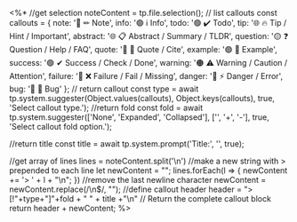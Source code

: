 <%*
//get selection
noteContent = tp.file.selection();
// list callouts
const callouts = {
   note:     '🔵 ✏ Note',
   info:     '🟢 ℹ Info',
   todo:     '🟢 ✔️ Todo',
   tip:      '🌐 🔥 Tip / Hint / Important',
   abstract: '🌐 📋 Abstract / Summary / TLDR',
   question: '🟡 ❓ Question / Help / FAQ',
   quote:    '🔘 💬 Quote / Cite',
   example:  '🟣 📑 Example',
   success:  '🟢 ✔ Success / Check / Done',
   warning:  '🟠 ⚠ Warning / Caution / Attention',
   failure:  '🔴 ❌ Failure / Fail / Missing',
   danger:   '🔴 ⚡ Danger / Error',
   bug:      '🔴 🐞 Bug'
};
// return callout
const type = await tp.system.suggester(Object.values(callouts), Object.keys(callouts), true, 'Select callout type.');
//return fold
const fold = await tp.system.suggester(['None', 'Expanded', 'Collapsed'], ['', '+', '-'], true, 'Select callout fold option.');

//return title
const title = await tp.system.prompt('Title:', '', true);

//get array of lines
lines = noteContent.split('\n')
//make a new string with > prepended to each line
let newContent = "";
lines.forEach(l => {
	newContent += '> ' + l + "\n";
})
//remove the last newline character
newContent = newContent.replace(/\n$/, "");
//define callout header
header = ">[!"+type+"]"+fold + " " + title +"\n"
// Return the complete callout block
return header + newContent;
%>